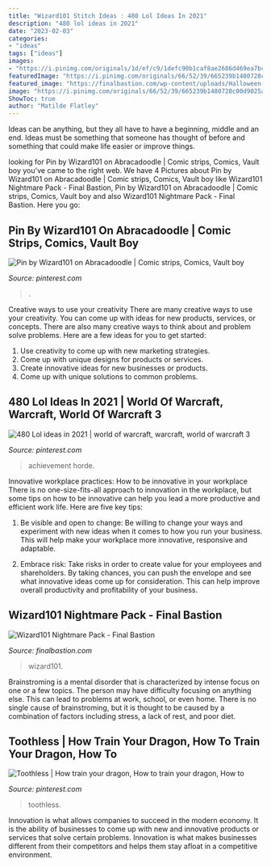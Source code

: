 ```yaml
---
title: "Wizard101 Stitch Ideas : 480 Lol Ideas In 2021"
description: "480 lol ideas in 2021"
date: "2023-02-03"
categories:
- "ideas"
tags: ["ideas"]
images:
- "https://i.pinimg.com/originals/1d/ef/c9/1defc90b1caf8ae2686d469ea7bcabd3.jpg"
featuredImage: "https://i.pinimg.com/originals/66/52/39/665239b1480728c00d9025aabd71afb8.jpg"
featured_image: "https://finalbastion.com/wp-content/uploads/Halloween-Outfit-Boy-201x300.png"
image: "https://i.pinimg.com/originals/66/52/39/665239b1480728c00d9025aabd71afb8.jpg"
ShowToc: true
author: "Matilde Flatley"
---
```



Ideas can be anything, but they all have to have a beginning, middle and an end. Ideas must be something that someone has thought of before and something that could make life easier or improve things.

	

		
looking for Pin by Wizard101 on Abracadoodle | Comic strips, Comics, Vault boy you've came to the right web. We have 4 Pictures about Pin by Wizard101 on Abracadoodle | Comic strips, Comics, Vault boy like Wizard101 Nightmare Pack - Final Bastion, Pin by Wizard101 on Abracadoodle | Comic strips, Comics, Vault boy and also Wizard101 Nightmare Pack - Final Bastion. Here you go:
		
    
## Pin By Wizard101 On Abracadoodle | Comic Strips, Comics, Vault Boy

<img loading=lazy src="https://i.pinimg.com/originals/66/52/39/665239b1480728c00d9025aabd71afb8.jpg" onerror="this.onerror=null;this.src='https://tse1.mm.bing.net/th?id=OIP.Ry9hbBgDuWcax49LT7aMEAHaDY&amp;pid=15.1';" alt="Pin by Wizard101 on Abracadoodle | Comic strips, Comics, Vault boy">

_Source: pinterest.com_

>. 

	

Creative ways to use your creativity
There are many creative ways to use your creativity. You can come up with ideas for new products, services, or concepts. There are also many creative ways to think about and problem solve problems. Here are a few ideas for you to get started:
1) Use creativity to come up with new marketing strategies.
2) Come up with unique designs for products or services.
3) Create innovative ideas for new businesses or products.
4) Come up with unique solutions to common problems.

    
## 480 Lol Ideas In 2021 | World Of Warcraft, Warcraft, World Of Warcraft 3

<img loading=lazy src="https://i.pinimg.com/474x/f2/f3/ad/f2f3ad005b90a59531670c0cc37b6b55--warcraft-funny-world-of-warcraft.jpg" onerror="this.onerror=null;this.src='https://tse3.mm.bing.net/th?id=OIP.sOJ01i4gJkxdfXMRQ5hLrQAAAA&amp;pid=15.1';" alt="480 Lol ideas in 2021 | world of warcraft, warcraft, world of warcraft 3">

_Source: pinterest.com_

>achievement horde. 

	

Innovative workplace practices: How to be innovative in your workplace
There is no one-size-fits-all approach to innovation in the workplace, but some tips on how to be innovative can help you lead a more productive and efficient work life. Here are five key tips:
1. Be visible and open to change: Be willing to change your ways and experiment with new ideas when it comes to how you run your business. This will help make your workplace more innovative, responsive and adaptable.

2. Embrace risk: Take risks in order to create value for your employees and shareholders. By taking chances, you can push the envelope and see what innovative ideas come up for consideration. This can help improve overall productivity and profitability of your business.


    
## Wizard101 Nightmare Pack - Final Bastion

<img loading=lazy src="https://finalbastion.com/wp-content/uploads/Halloween-Outfit-Boy-201x300.png" onerror="this.onerror=null;this.src='https://tse4.mm.bing.net/th?id=OIP.N4j5NV0zDyut1GhLcYzR4wAAAA&amp;pid=15.1';" alt="Wizard101 Nightmare Pack - Final Bastion">

_Source: finalbastion.com_

>wizard101. 

	

Brainstroming is a mental disorder that is characterized by intense focus on one or a few topics. The person may have difficulty focusing on anything else. This can lead to problems at work, school, or even home. There is no single cause of brainstroming, but it is thought to be caused by a combination of factors including stress, a lack of rest, and poor diet.

    
## Toothless | How Train Your Dragon, How To Train Your Dragon, How To

<img loading=lazy src="https://i.pinimg.com/originals/1d/ef/c9/1defc90b1caf8ae2686d469ea7bcabd3.jpg" onerror="this.onerror=null;this.src='https://tse2.mm.bing.net/th?id=OIP.tCzmwqybDluSt-wWQNxcdAAAAA&amp;pid=15.1';" alt="Toothless | How train your dragon, How to train your dragon, How to">

_Source: pinterest.com_

>toothless. 

	

Innovation is what allows companies to succeed in the modern economy. It is the ability of businesses to come up with new and innovative products or services that solve certain problems. Innovation is what makes businesses different from their competitors and helps them stay afloat in a competitive environment.


